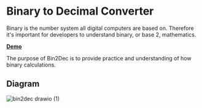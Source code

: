 # Binary to Decimal Converter

Binary is the number system all digital computers are based on. Therefore it's important for developers to understand binary, or base 2, mathematics.

[ **Demo** ](https://csb-kyvwnj-one.vercel.app/)

The purpose of Bin2Dec is to provide practice and understanding of how binary calculations.

## Diagram

![bin2dec drawio (1)](https://user-images.githubusercontent.com/53265303/195973190-043f6249-f11c-47a9-a981-aa3824df4fe0.svg)
